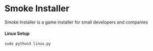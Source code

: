 # Smoke Installer

Smoke Installer is a game installer for small developers and companies

#### Linux Setup
```command-line
sudo python3 linux.py
```
